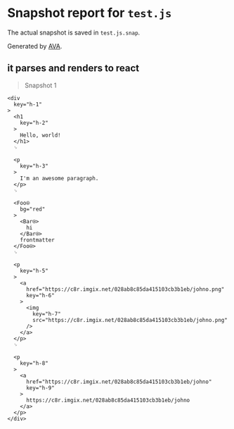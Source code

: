 # Snapshot report for `test.js`

The actual snapshot is saved in `test.js.snap`.

Generated by [AVA](https://ava.li).

## it parses and renders to react

> Snapshot 1

    <div
      key="h-1"
    >
      <h1
        key="h-2"
      >
        Hello, world!
      </h1>
      ␊
  
      <p
        key="h-3"
      >
        I'm an awesome paragraph.
      </p>
      ␊
  
      <Foo⍟
        bg="red"
      >
        <Bar⍟>
          hi
        </Bar⍟>
        frontmatter
      </Foo⍟>
      ␊
  
      <p
        key="h-5"
      >
        <a
          href="https://c8r.imgix.net/028ab8c85da415103cb3b1eb/johno.png"
          key="h-6"
        >
          <img
            key="h-7"
            src="https://c8r.imgix.net/028ab8c85da415103cb3b1eb/johno.png"
          />
        </a>
      </p>
      ␊
  
      <p
        key="h-8"
      >
        <a
          href="https://c8r.imgix.net/028ab8c85da415103cb3b1eb/johno"
          key="h-9"
        >
          https://c8r.imgix.net/028ab8c85da415103cb3b1eb/johno
        </a>
      </p>
    </div>
